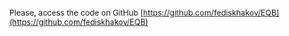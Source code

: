 Please, access the code on GitHub
[https://github.com/fediskhakov/EQB](https://github.com/fediskhakov/EQB)